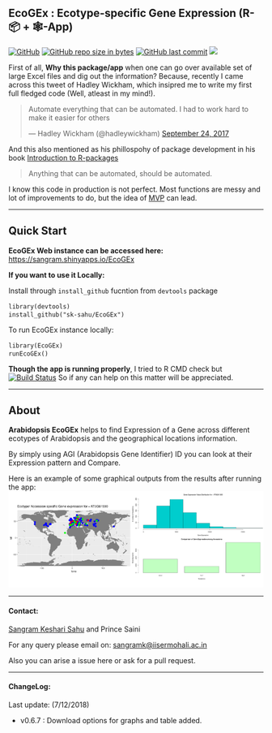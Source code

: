 ## EcoGEx : Ecotype-specific Gene Expression (R-📦 + 🕸️-App)

[![GitHub](https://img.shields.io/github/license/sk-sahu/EcoGEx.svg?style=flat)](https://github.com/sk-sahu/EcoGEx/blob/master/LICENSE)
[![GitHub repo size in bytes](https://img.shields.io/github/repo-size/sk-sahu/EcoGEx.svg?style=flat)](https://github.com/sk-sahu/EcoGEx/archive/master.zip)
[![GitHub last commit](https://img.shields.io/github/last-commit/sk-sahu/EcoGEx.svg?style=flat)](https://github.com/sk-sahu/EcoGEx/)
[![](https://img.shields.io/website-up-down-green-orange/https/sksahu.net/.svg?style=flat)](https://sangram.shinyapps.io/EcoGEx)

First of all, **Why this package/app** when one can go over available set of large Excel files and dig out the information?
Because, recently I came across this tweet of Hadley Wickham, which insipred me to write my first full fledged code (Well, atleast in my mind!).

<blockquote class="twitter-tweet" data-conversation="none" data-lang="en"><p lang="en" dir="ltr">Automate everything that can be automated. I had to work hard to make it easier for others</p>&mdash; Hadley Wickham (@hadleywickham) <a href="https://twitter.com/hadleywickham/status/911992796441083906?ref_src=twsrc%5Etfw">September 24, 2017</a></blockquote>


And this also mentioned as his phillospohy of package development in his book [Introduction to R-packages](http://r-pkgs.had.co.nz/intro.html)
> Anything that can be automated, should be automated.

I know this code in production is not perfect. Most functions are messy and lot of improvements to do, but the idea of [MVP](https://en.wikipedia.org/wiki/Minimum_viable_product) can lead.

--------------
## Quick Start

**EcoGEx Web instance can be accessed here:** https://sangram.shinyapps.io/EcoGEx 

**If you want to use it Locally:**

Install through `install_github` fucntion from `devtools` package
```
library(devtools)
install_github("sk-sahu/EcoGEx")
```
To run EcoGEx instance locally:
```
library(EcoGEx)
runEcoGEx()
```
**Though the app is running properly**, I tried to R CMD check but [![Build Status](https://travis-ci.org/sk-sahu/EcoGEx.svg?branch=master)](https://travis-ci.org/sk-sahu/EcoGEx) So if any can help on this matter will be appreciated.

--------
## About

**Arabidopsis EcoGEx** helps to find Expression of a Gene across different ecotypes of Arabidopsis and the geographical locations information.

By simply using AGI (Arabidopsis Gene Identifier) ID you can look at their Expression pattern and Compare. 

Here is an example of some graphical outputs from the results after running the app:
<img src="./inst/app/images/EcoGEx_results.png">

--------------
#### Contact:
[Sangram Keshari Sahu](https://sksahu.net) and Prince Saini

For any query please email on: sangramk@iisermohali.ac.in

Also you can arise a issue here or ask for a pull request.

---------------
#### ChangeLog:
Last update:
(7/12/2018)
* v0.6.7 : Download options for graphs and table added.
